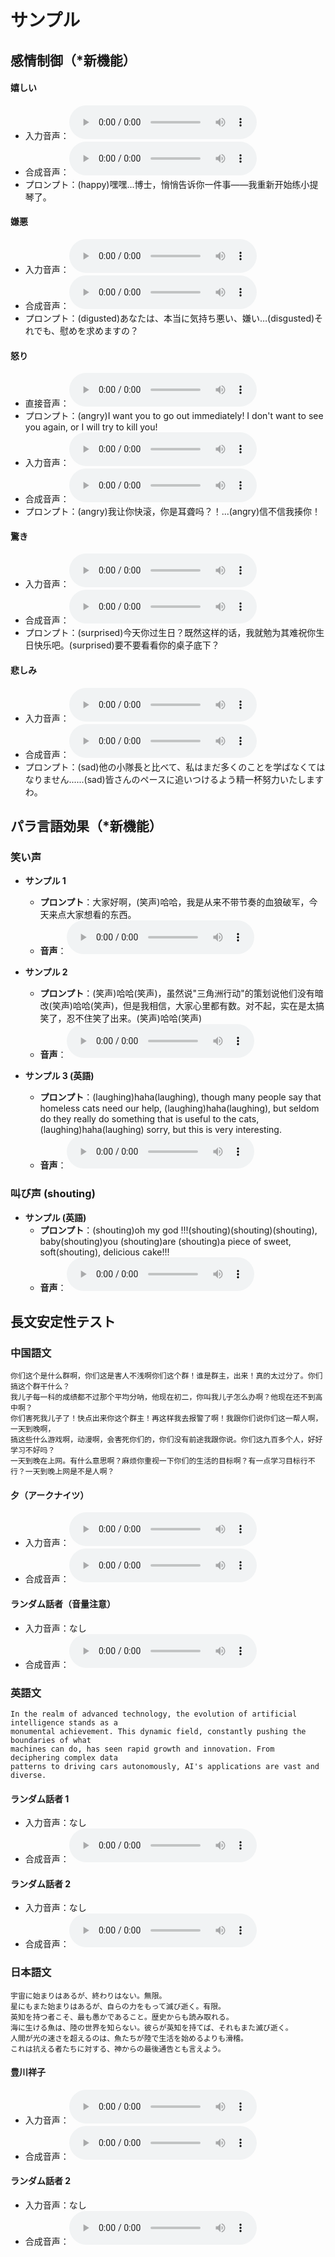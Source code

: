 # サンプル

## 感情制御（*新機能）

#### 嬉しい
- 入力音声：<audio controls preload="auto" src="https://demo-r2.speech.fish.audio/s1-20250920/zh/happy_refer.wav" />
- 合成音声：<audio controls preload="auto" src="https://demo-r2.speech.fish.audio/s1-20250920/zh/happy.wav" />
- プロンプト：(happy)嘿嘿...博士，悄悄告诉你一件事——我重新开始练小提琴了。

#### 嫌悪
- 入力音声：<audio controls preload="auto" src="https://demo-r2.speech.fish.audio/s1-20250920/ja/ref.wav" />
- 合成音声：<audio controls preload="auto" src="https://demo-r2.speech.fish.audio/s1-20250920/ja/disgusted.wav" />
- プロンプト：(digusted)あなたは、本当に気持ち悪い、嫌い…(disgusted)それでも、慰めを求めますの？

#### 怒り
- 直接音声：<audio controls preload="auto" src="https://demo-r2.speech.fish.audio/s1-20250920/en/angry.wav" />
- プロンプト：(angry)I want you to go out immediately! I don't want to see you again, or I will try to kill you!
- 入力音声：<audio controls preload="auto" src="https://demo-r2.speech.fish.audio/s1-20250920/zh/作战中4.wav" />
- 合成音声：<audio controls preload="auto" src="https://demo-r2.speech.fish.audio/s1-20250920/zh/angry.wav" />
- プロンプト：(angry)我让你快滚，你是耳聋吗？！...(angry)信不信我揍你！

#### 驚き
- 入力音声：<audio controls preload="auto" src="https://demo-r2.speech.fish.audio/s1-20250920/zh/ref1.wav" />
- 合成音声：<audio controls preload="auto" src="https://demo-r2.speech.fish.audio/s1-20250920/zh/surprised.wav" />
- プロンプト：(surprised)今天你过生日？既然这样的话，我就勉为其难祝你生日快乐吧。(surprised)要不要看看你的桌子底下？

#### 悲しみ
- 入力音声：<audio controls preload="auto" src="https://demo-r2.speech.fish.audio/s1-20250920/ja/ref2.wav" />
- 合成音声：<audio controls preload="auto" src="https://demo-r2.speech.fish.audio/s1-20250920/ja/sad.wav" />
- プロンプト：(sad)他の小隊長と比べて、私はまだ多くのことを学ばなくてはなりません......(sad)皆さんのペースに追いつけるよう精一杯努力いたしますわ。

## パラ言語効果（*新機能）

### 笑い声

- **サンプル 1**
  - **プロンプト**：大家好啊，(笑声)哈哈，我是从来不带节奏的血狼破军，今天来点大家想看的东西。
  - **音声**：<audio controls preload="auto" src="https://demo-r2.speech.fish.audio/s1-20250920/zh/laugh1.wav" />

- **サンプル 2**
  - **プロンプト**：(笑声)哈哈(笑声)，虽然说"三角洲行动"的策划说他们没有暗改(笑声)哈哈(笑声)，但是我相信，大家心里都有数。对不起，实在是太搞笑了，忍不住笑了出来。(笑声)哈哈(笑声)
  - **音声**：<audio controls preload="auto" src="https://demo-r2.speech.fish.audio/s1-20250920/zh/laugh2.wav" />

- **サンプル 3 (英語)**
  - **プロンプト**：(laughing)haha(laughing), though many people say that homeless cats need our help, (laughing)haha(laughing), but seldom do they really do something that is useful to the cats, (laughing)haha(laughing) sorry, but this is very interesting.
  - **音声**：<audio controls preload="auto" src="https://demo-r2.speech.fish.audio/s1-20250920/en/laugh.wav" />

### 叫び声 (shouting)

- **サンプル (英語)**
  - **プロンプト**：(shouting)oh my god !!!(shouting)(shouting)(shouting), baby(shouting)you (shouting)are (shouting)a piece of sweet, soft(shouting), delicious cake!!!
  - **音声**：<audio controls preload="auto" src="https://demo-r2.speech.fish.audio/s1-20250920/en/shout.wav" />

## 長文安定性テスト

### 中国語文
```
你们这个是什么群啊，你们这是害人不浅啊你们这个群！谁是群主，出来！真的太过分了。你们搞这个群干什么？
我儿子每一科的成绩都不过那个平均分呐，他现在初二，你叫我儿子怎么办啊？他现在还不到高中啊？
你们害死我儿子了！快点出来你这个群主！再这样我去报警了啊！我跟你们说你们这一帮人啊，一天到晚啊，
搞这些什么游戏啊，动漫啊，会害死你们的，你们没有前途我跟你说。你们这九百多个人，好好学习不好吗？
一天到晚在上网。有什么意思啊？麻烦你重视一下你们的生活的目标啊？有一点学习目标行不行？一天到晚上网是不是人啊？
```

#### 夕（アークナイツ）
- 入力音声：<audio controls preload="auto" src="https://demo-r2.speech.fish.audio/s1-20250920/zh/ref1.wav" />
- 合成音声：<audio controls preload="auto" src="https://demo-r2.speech.fish.audio/s1-20250920/zh/audio.wav" />

#### ランダム話者（音量注意）
- 入力音声：なし
- 合成音声：<audio controls preload="auto" src="https://demo-r2.speech.fish.audio/s1-20250920/zh/audio2.wav" />

### 英語文

```
In the realm of advanced technology, the evolution of artificial intelligence stands as a 
monumental achievement. This dynamic field, constantly pushing the boundaries of what 
machines can do, has seen rapid growth and innovation. From deciphering complex data 
patterns to driving cars autonomously, AI's applications are vast and diverse.
```

#### ランダム話者 1
- 入力音声：なし
- 合成音声：<audio controls preload="auto" src="https://demo-r2.speech.fish.audio/s1-20250920/en/audio.wav" />

#### ランダム話者 2
- 入力音声：なし
- 合成音声：<audio controls preload="auto" src="https://demo-r2.speech.fish.audio/s1-20250920/en/audio2.wav" />

### 日本語文

```
宇宙に始まりはあるが、終わりはない。無限。
星にもまた始まりはあるが、自らの力をもって滅び逝く。有限。
英知を持つ者こそ、最も愚かであること。歴史からも読み取れる。
海に生ける魚は、陸の世界を知らない。彼らが英知を持てば、それもまた滅び逝く。
人間が光の速さを超えるのは、魚たちが陸で生活を始めるよりも滑稽。
これは抗える者たちに対する、神からの最後通告とも言えよう。
```

#### 豊川祥子
- 入力音声：<audio controls preload="auto" src="https://demo-r2.speech.fish.audio/s1-20250920/ja/ref.wav" />
- 合成音声：<audio controls preload="auto" src="https://demo-r2.speech.fish.audio/s1-20250920/ja/audio.wav" />

#### ランダム話者 2
- 入力音声：なし
- 合成音声：<audio controls preload="auto" src="https://demo-r2.speech.fish.audio/s1-20250920/ja/audio2.wav" />
